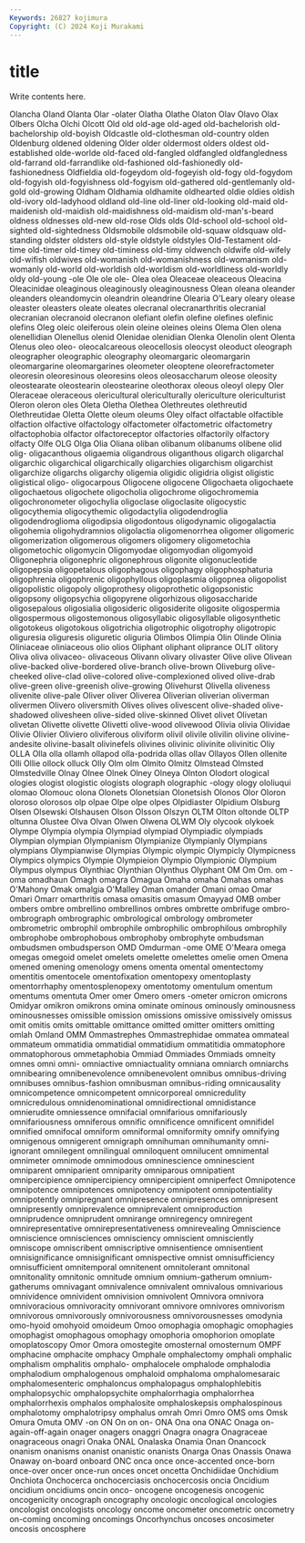 ```yaml
---
Keywords: 26827 kojimura
Copyright: (C) 2024 Koji Murakami
---
```


# title

Write contents here.



Olancha Oland Olanta Olar -olater Olatha
Olathe Olaton Olav Olavo Olax Olbers Olcha Olchi Olcott Old
old old-age old-aged old-bachelorish old-bachelorship old-boyish Oldcastle old-clothesman old-country olden
Oldenburg oldened oldening Older older oldermost olders oldest old-established olde-worlde
old-faced old-fangled oldfangled oldfangledness old-farrand old-farrandlike old-fashioned old-fashionedly old-fashionedness Oldfieldia
old-fogeydom old-fogeyish old-fogy old-fogydom old-fogyish old-fogyishness old-fogyism old-gathered old-gentlemanly old-gold
old-growing Oldham Oldhamia oldhamite oldhearted oldie oldies oldish old-ivory old-ladyhood
oldland old-line old-liner old-looking old-maid old-maidenish old-maidish old-maidishness old-maidism old-man's-beard
oldness oldnesses old-new old-rose Olds olds Old-school old-school old-sighted old-sightedness
Oldsmobile oldsmobile old-squaw oldsquaw old-standing oldster oldsters old-style oldstyle oldstyles
Old-Testament old-time old-timer old-timey old-timiness old-timy oldwench oldwife old-wifely old-wifish
oldwives old-womanish old-womanishness old-womanism old-womanly old-world old-worldish old-worldism old-worldliness old-worldly
oldy old-young -ole Ole ole ole- Olea olea Oleaceae oleaceous
Oleacina Oleacinidae oleaginous oleaginously oleaginousness Olean oleana oleander oleanders oleandomycin
oleandrin oleandrine Olearia O'Leary oleary olease oleaster oleasters oleate oleates
olecranal olecranarthritis olecranial olecranian olecranoid olecranon olefiant olefin olefine olefines
olefinic olefins Oleg oleic oleiferous olein oleine oleines oleins Olema
Olen olena olenellidian Olenellus olenid Olenidae olenidian Olenka Olenolin olent
Olenta Olenus oleo oleo- oleocalcareous oleocellosis oleocyst oleoduct oleograph oleographer
oleographic oleography oleomargaric oleomargarin oleomargarine oleomargarines oleometer oleoptene oleorefractometer oleoresin
oleoresinous oleoresins oleos oleosaccharum oleose oleosity oleostearate oleostearin oleostearine oleothorax
oleous oleoyl olepy Oler Oleraceae oleraceous olericultural olericulturally olericulture olericulturist
Oleron oleron oles Oleta Oletha Olethea Olethreutes olethreutid Olethreutidae Oletta
Olette oleum oleums Oley olfact olfactable olfactible olfaction olfactive olfactology
olfactometer olfactometric olfactometry olfactophobia olfactor olfactoreceptor olfactories olfactorily olfactory olfacty
Olfe OLG Olga Olia Oliana oliban olibanum olibanums olibene olid
olig- oligacanthous oligaemia oligandrous oliganthous oligarch oligarchal oligarchic oligarchical oligarchically
oligarchies oligarchism oligarchist oligarchize oligarchs oligarchy oligemia oligidic oligidria oligist
oligistic oligistical oligo- oligocarpous Oligocene oligocene Oligochaeta oligochaete oligochaetous oligochete
oligocholia oligochrome oligochromemia oligochronometer oligochylia oligoclase oligoclasite oligocystic oligocythemia oligocythemic
oligodactylia oligodendroglia oligodendroglioma oligodipsia oligodontous oligodynamic oligogalactia oligohemia oligohydramnios oligolactia
oligomenorrhea oligomer oligomeric oligomerization oligomerous oligomers oligomery oligometochia oligometochic oligomycin
Oligomyodae oligomyodian oligomyoid Oligonephria oligonephric oligonephrous oligonite oligonucleotide oligopepsia oligopetalous
oligophagous oligophagy oligophosphaturia oligophrenia oligophrenic oligophyllous oligoplasmia oligopnea oligopolist oligopolistic
oligopoly oligoprothesy oligoprothetic oligopsonistic oligopsony oligopsychia oligopyrene oligorhizous oligosaccharide oligosepalous
oligosialia oligosideric oligosiderite oligosite oligospermia oligospermous oligostemonous oligosyllabic oligosyllable oligosynthetic
oligotokeus oligotokous oligotrichia oligotrophic oligotrophy oligotropic oliguresia oliguresis oliguretic oliguria
Olimbos Olimpia Olin Olinde Olinia Oliniaceae oliniaceous olio olios Oliphant
oliphant oliprance OLIT olitory Oliva oliva olivaceo- olivaceous Olivann olivary
olivaster Olive olive Olivean olive-backed olive-bordered olive-branch olive-brown Oliveburg olive-cheeked
olive-clad olive-colored olive-complexioned olived olive-drab olive-green olive-greenish olive-growing Olivehurst Olivella
oliveness olivenite olive-pale Oliver oliver Oliverea Oliverian oliverian oliverman olivermen
Olivero oliversmith Olives olives olivescent olive-shaded olive-shadowed olivesheen olive-sided olive-skinned
Olivet olivet Olivetan olivetan Olivette olivette Olivetti olive-wood olivewood Olivia
olivia Olividae Olivie Olivier Oliviero oliviferous oliviform olivil olivile olivilin
olivine olivine-andesite olivine-basalt olivinefels olivines olivinic olivinite olivinitic Oliy OLLA
Olla olla ollamh ollapod olla-podrida ollas ollav Ollayos Ollen ollenite
Olli Ollie ollock olluck Olly Olm olm Olmito Olmitz Olmstead
Olmsted Olmstedville Olnay Olnee Olnek Olney Olneya Olnton Olodort ological
ologies ologist ologistic ologists olograph olographic -ology ology ololiuqui olomao
Olomouc olona Olonets Olonetsian Olonetsish Olonos Olor Oloron oloroso olorosos
olp olpae Olpe olpe olpes Olpidiaster Olpidium Olsburg Olsen Olsewski
Olshausen Olson Olsson Olszyn OLTM Olton oltonde OLTP oltunna Olustee
Olva Olvan Olwen Olwena OLWM Oly olycook olykoek Olympe Olympia
olympia Olympiad olympiad Olympiadic olympiads Olympian olympian Olympianism Olympianize Olympianly
Olympians olympians Olympianwise Olympias Olympic olympic Olympicly Olympicness Olympics olympics
Olympie Olympieion Olympio Olympionic Olympium Olympus olympus Olynthiac Olynthian Olynthus
Olyphant OM Om Om. om -oma omadhaun Omagh omagra Omagua
Omaha omaha Omahas omahas O'Mahony Omak omalgia O'Malley Oman omander
Omani omao Omar Omari Omarr omarthritis omasa omasitis omasum Omayyad
OMB omber ombers ombre ombrellino ombrellinos ombres ombrette ombrifuge ombro-
ombrograph ombrographic ombrological ombrology ombrometer ombrometric ombrophil ombrophile ombrophilic ombrophilous
ombrophily ombrophobe ombrophobous ombrophoby ombrophyte ombudsman ombudsmen ombudsperson OMD Omdurman
-ome OME O'Meara omega omegas omegoid omelet omelets omelette omelettes
omelie omen Omena omened omening omenology omens omenta omental omentectomy
omentitis omentocele omentofixation omentopexy omentoplasty omentorrhaphy omentosplenopexy omentotomy omentulum omentum
omentums omentuta Omer omer Omero omers -ometer omicron omicrons Omidyar
omikron omikrons omina ominate ominous ominously ominousness ominousnesses omissible omission
omissions omissive omissively omissus omit omitis omits omittable omittance omitted
omitter omitters omitting omlah Omland OMM Ommastrephes Ommastrephidae ommatea ommateal
ommateum ommatidia ommatidial ommatidium ommatitidia ommatophore ommatophorous ommetaphobia Ommiad Ommiades
Ommiads omneity omnes omni omni- omniactive omniactuality omniana omniarch omniarchs
omnibearing omnibenevolence omnibenevolent omnibus omnibus-driving omnibuses omnibus-fashion omnibusman omnibus-riding omnicausality
omnicompetence omnicompetent omnicorporeal omnicredulity omnicredulous omnidenominational omnidirectional omnidistance omnierudite omniessence
omnifacial omnifarious omnifariously omnifariousness omniferous omnific omnificence omnificent omnifidel omnified
omnifocal omniform omniformal omniformity omnify omnifying omnigenous omnigerent omnigraph omnihuman
omnihumanity omni-ignorant omnilegent omnilingual omniloquent omnilucent omnimental omnimeter omnimode omnimodous
omninescience omninescient omniparent omniparient omniparity omniparous omnipatient omnipercipience omnipercipiency omnipercipient
omniperfect Omnipotence omnipotence omnipotences omnipotency omnipotent omnipotentiality omnipotently omnipregnant omnipresence
omnipresences omnipresent omnipresently omniprevalence omniprevalent omniproduction omniprudence omniprudent omnirange omniregency
omniregent omnirepresentative omnirepresentativeness omnirevealing Omniscience omniscience omnisciences omnisciency omniscient omnisciently
omniscope omniscribent omniscriptive omnisentience omnisentient omnisignificance omnisignificant omnispective omnist omnisufficiency
omnisufficient omnitemporal omnitenent omnitolerant omnitonal omnitonality omnitonic omnitude omnium omnium-gatherum
omnium-gatherums omnivagant omnivalence omnivalent omnivalous omnivarious omnividence omnivident omnivision omnivolent
Omnivora omnivora omnivoracious omnivoracity omnivorant omnivore omnivores omnivorism omnivorous omnivorously
omnivorousness omnivorousnesses omodynia omo-hyoid omohyoid omoideum Omoo omophagia omophagic omophagies
omophagist omophagous omophagy omophoria omophorion omoplate omoplatoscopy Omor Omora omostegite
omosternal omosternum OMPF omphacine omphacite omphacy Omphale omphalectomy omphali omphalic
omphalism omphalitis omphalo- omphalocele omphalode omphalodia omphalodium omphalogenous omphaloid omphaloma
omphalomesaraic omphalomesenteric omphaloncus omphalopagus omphalophlebitis omphalopsychic omphalopsychite omphalorrhagia omphalorrhea omphalorrhexis
omphalos omphalosite omphaloskepsis omphalospinous omphalotomy omphalotripsy omphalus omrah Omri Omro
OMS oms Omsk Omura Omuta OMV -on ON On on
on- ONA Ona ona ONAC Onaga on-again-off-again onager onagers onaggri
Onagra onagra Onagraceae onagraceous onagri Onaka ONAL Onalaska Onamia Onan
Onancock onanism onanisms onanist onanistic onanists Onarga Onas Onassis Onawa
Onaway on-board onboard ONC onca once once-accented once-born once-over oncer
once-run onces oncet oncetta Onchidiidae Onchidium Onchiota Onchocerca onchocerciasis onchocercosis
oncia Oncidium oncidium oncidiums oncin onco- oncogene oncogenesis oncogenic oncogenicity
oncograph oncography oncologic oncological oncologies oncologist oncologists oncology oncome oncometer
oncometric oncometry on-coming oncoming oncomings Oncorhynchus oncoses oncosimeter oncosis oncosphere
